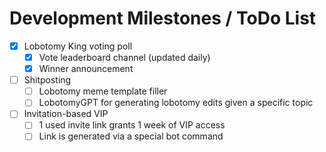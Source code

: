 # Development Milestones / ToDo List

 - [x] Lobotomy King voting poll
   - [x] Vote leaderboard channel (updated daily)
   - [x] Winner announcement
 - [ ] Shitposting
   - [ ] Lobotomy meme template filler
   - [ ] LobotomyGPT for generating lobotomy edits given a specific topic
 - [ ] Invitation-based VIP
   - [ ] 1 used invite link grants 1 week of VIP access
   - [ ] Link is generated via a special bot command
